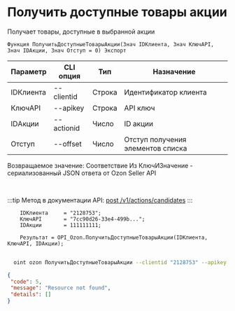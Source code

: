 ﻿---
sidebar_position: 2
---

# Получить доступные товары акции
 Получает товары, доступные в выбранной акции



`Функция ПолучитьДоступныеТоварыАкции(Знач IDКлиента, Знач КлючAPI, Знач IDАкции, Знач Отступ = 0) Экспорт`

  | Параметр | CLI опция | Тип | Назначение |
  |-|-|-|-|
  | IDКлиента | --clientid | Строка | Идентификатор клиента |
  | КлючAPI | --apikey | Строка | API ключ |
  | IDАкции | --actionid | Число | ID акции |
  | Отступ | --offset | Число | Отступ получения элементов списка |

  
  Возвращаемое значение:   Соответствие Из КлючИЗначение - сериализованный JSON ответа от Ozon Seller API

<br/>

:::tip
Метод в документации API: [post /v1/actions/candidates](https://docs.ozon.ru/api/seller/#operation/PromosCandidates)
:::
<br/>


```bsl title="Пример кода"
    IDКлиента     = "2128753";
    КлючAPI       = "7cc90d26-33e4-499b...";
    IDАкции       = 111111111;

    Результат = OPI_Ozon.ПолучитьДоступныеТоварыАкции(IDКлиента, КлючAPI, IDАкции);
```



```sh title="Пример команды CLI"
    
  oint ozon ПолучитьДоступныеТоварыАкции --clientid "2128753" --apikey "7cc90d26-33e4-499b..." --actionid %actionid% --offset %offset%

```

```json title="Результат"
{
 "code": 5,
 "message": "Resource not found",
 "details": []
}
```
